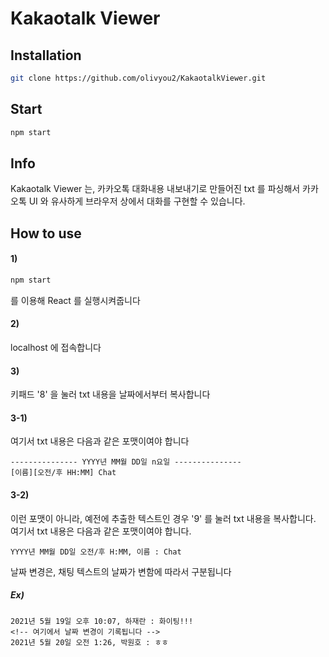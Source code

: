 # Kakaotalk Viewer

## Installation
````bash
git clone https://github.com/olivyou2/KakaotalkViewer.git
````

## Start
````bash
npm start
````

## Info
Kakaotalk Viewer 는, 카카오톡 대화내용 내보내기로 만들어진 txt 를 파싱해서 카카오톡 UI 와 유사하게 브라우저 상에서 대화를 구현할 수 있습니다. 

## How to use
#### 1)
````bash
npm start
````
를 이용해 React 를 실행시켜줍니다
#### 2)
localhost 에 접속합니다
#### 3)
키패드 '8' 을 눌러 txt 내용을 날짜에서부터 복사합니다
#### 3-1)
여기서 txt 내용은 다음과 같은 포맷이여야 합니다
````
--------------- YYYY년 MM월 DD일 n요일 ---------------
[이름][오전/후 HH:MM] Chat
````
#### 3-2)
이런 포맷이 아니라, 예전에 추출한 텍스트인 경우 '9' 를 눌러 txt 내용을 복사합니다. 여기서 txt 내용은 다음과 같은 포맷이여야 합니다.
````
YYYY년 MM월 DD일 오전/후 H:MM, 이름 : Chat
````
날짜 변경은, 채팅 텍스트의 날짜가 변함에 따라서 구분됩니다

##### Ex)
````
2021년 5월 19일 오후 10:07, 하재란 : 화이팅!!!
<!-- 여기에서 날짜 변경이 기록됩니다 -->
2021년 5월 20일 오전 1:26, 박원호 : ㅎㅎ
````
